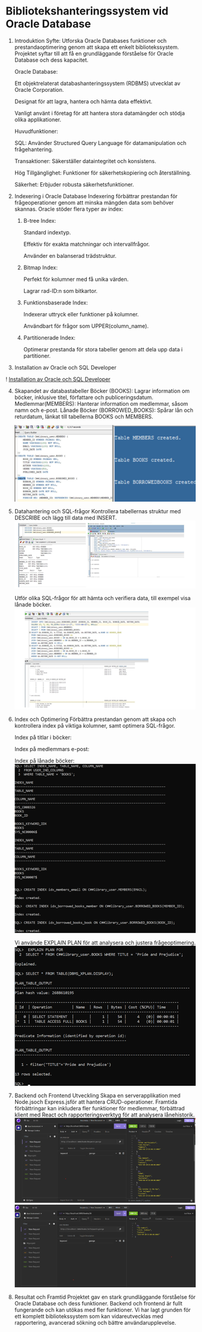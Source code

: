 # Bibliotekshanteringssystem vid Oracle Database
1. Introduktion
    Syfte: Utforska Oracle Databases funktioner och prestandaoptimering genom att skapa ett enkelt bibliotekssystem. Projektet syftar till att få en grundläggande förståelse för Oracle Database och dess kapacitet.

    Oracle Database:

    Ett objektrelaterat databashanteringssystem (RDBMS) utvecklat av Oracle Corporation.

    Designat för att lagra, hantera och hämta data effektivt.

    Vanligt använt i företag för att hantera stora datamängder och stödja olika applikationer.

    Huvudfunktioner:

    SQL: Använder Structured Query Language för datamanipulation och frågehantering.

    Transaktioner: Säkerställer dataintegritet och konsistens.

    Hög Tillgänglighet: Funktioner för säkerhetskopiering och återställning.

    Säkerhet: Erbjuder robusta säkerhetsfunktioner.

2. Indexering i Oracle Database
Indexering förbättrar prestandan för frågeoperationer genom att minska mängden data som behöver skannas. Oracle stöder flera typer av index:

    1. B-tree Index:

        Standard indextyp.

        Effektiv för exakta matchningar och intervallfrågor.

        Använder en balanserad trädstruktur.

    2. Bitmap Index:

        Perfekt för kolumner med få unika värden.

        Lagrar rad-ID:n som bitkartor.

    3. Funktionsbaserade Index:

        Indexerar uttryck eller funktioner på kolumner.

        Användbart för frågor som UPPER(column_name).

    4. Partitionerade Index:

        Optimerar prestanda för stora tabeller genom att dela upp data i partitioner.


3. Installation av Oracle och SQL Developer


!  [Installation av Oracle och SQL Developer](./img/installDB.png)

4. Skapandet av databastabeller
    Böcker (BOOKS): Lagrar information om böcker, inklusive titel, författare och publiceringsdatum.
    Medlemmar(MEMBERS): Hanterar information om medlemmar, såsom namn och e-post. Lånade
    Böcker (BORROWED_BOOKS): Spårar lån och returdatum, länkat till tabellerna BOOKS och MEMBERS.

    ![Skapandet av databastabeller](./img/tableCreate.jpg)

5. Datahantering och SQL-frågor
    Kontrollera tabellernas struktur med DESCRIBE och lägg till data med INSERT.
    ![Skapandet av databastabeller](./img/describe-insert-query.jpg)

     Utför olika SQL-frågor för att hämta och verifiera data, till exempel visa lånade böcker.
     ![Skapandet av databastabeller](./img/borrowed-returned-query.jpg)

6. Index och Optimering
    Förbättra prestandan genom att skapa och kontrollera index på viktiga kolumner, samt optimera SQL-frågor.

    Index på titlar i böcker:

    Index på medlemmars e-post:

    Index på lånade böcker:
    ![Skapandet av databastabeller](./img/index-creating.png)

    Vi använde EXPLAIN PLAN för att analysera och justera frågeoptimering.
    ![Skapandet av databastabeller](./img/optimaztion-query.png)

7. Backend och Frontend Utveckling
    Skapa en serverapplikation med Node.jsoch Express.jsför att hantera CRUD-operationer. Framtida förbättringar kan inkludera fler funktioner för medlemmar, förbättrad klient med React och rapporteringsverktyg för att analysera lånehistorik.
    ![Skapandet av databastabeller](./img/GetAll-books.png)
    ![Skapandet av databastabeller](./img/getBookId.png)

8. Resultat och Framtid
    Projektet gav en stark grundläggande förståelse för Oracle Database och dess funktioner.
    Backend och frontend är fullt fungerande och kan utökas med fler funktioner.
    Vi har lagt grunden för ett komplett bibliotekssystem som kan vidareutvecklas med rapportering, avancerad sökning och bättre användarupplevelse.
